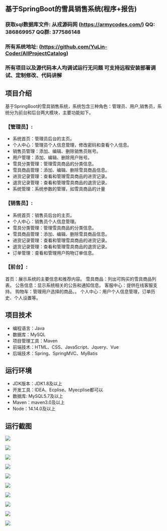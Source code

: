## 基于SpringBoot的雪具销售系统(程序+报告)

###  获取sql数据库文件: 从戎源码网 (https://armycodes.com/) QQ: 386869957 QQ群: 377586148
###  所有系统地址: (https://github.com/YuLin-Coder/AllProjectCatalog) 
###  所有项目以及源代码本人均调试运行无问题 可支持远程安装部署调试、定制修改、代码讲解

## 项目介绍
基于SpringBoot的雪具销售系统，系统包含三种角色：管理员、用户,销售员，系统分为前台和后台两大模块，主要功能如下。

### 【管理员】:
- 系统首页：管理员后台的主页。
- 个人中心：管理员个人信息管理，修改密码和查看个人信息。
- 销售员管理：添加、编辑、删除销售员账号。
- 用户管理：添加、编辑、删除用户账号。
- 雪具分类管理：管理雪具商品的分类信息。
- 雪具商品管理：添加、编辑、删除雪具商品信息。
- 进货记录管理：查看和管理雪具商品的进货记录。
- 退货记录管理：查看和管理雪具商品的退货记录。
- 系统管理：系统参数的管理，如雪具商品的计量

### 【销售员】:
- 系统首页：销售员后台的主页。
- 个人中心：销售员个人信息管理。
- 雪具分类管理：管理雪具商品的分类信息。
- 雪具商品管理：添加、编辑、删除雪具商品信息。
- 进货记录管理：查看和管理雪具商品的进货记录。
- 退货记录管理：查看和管理雪具商品的退货记录。
- 订单管理：查看和管理用户购物订单信息。

### 【前台】:
首页：展示系统的主要信息和推荐内容。
雪具商品：列出可购买的雪具商品列表。
公告信息：显示系统相关的公告和通知信息。
客服中心：提供在线客服支持。
购物车：管理用户选择的商品，。
个人中心：用户个人信息管理，订单历史、个人设置等。

## 项目技术
- 编程语言：Java
- 数据库：MySQL
- 项目管理工具：Maven
- 前端技术：HTML、CSS、JavaScript、Jquery、Vue
- 后端技术：Spring、SpringMVC、MyBatis

## 运行环境
- JDK版本：JDK1.8及以上
- 开发工具：IDEA、Ecplise、Myecplise都可以
- 数据库: MySQL5.7及以上
- Maven：maven3.0及以上
- Node：14.14.0及以上

## 运行截图
![](screenshot/1.png)

![](screenshot/2.png)

![](screenshot/3.png)

![](screenshot/4.png)

![](screenshot/5.png)

![](screenshot/6.png)

![](screenshot/7.png)

![](screenshot/8.png)

![](screenshot/9.png)

![](screenshot/10.png)